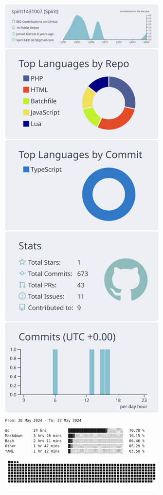[![](https://raw.githubusercontent.com/spirit1431007/spirit1431007/master/profile-summary-card-output/nord_bright/0-profile-details.svg)](https://git.io/spiritx)
[![](https://raw.githubusercontent.com/spirit1431007/spirit1431007/master/profile-summary-card-output/nord_bright/1-repos-per-language.svg)](https://git.io/spiritx) [![](https://raw.githubusercontent.com/spirit1431007/spirit1431007/master/profile-summary-card-output/nord_bright/2-most-commit-language.svg)](https://git.io/spiritx)
[![](https://raw.githubusercontent.com/spirit1431007/spirit1431007/master/profile-summary-card-output/nord_bright/3-stats.svg)](https://git.io/spiritx) [![](https://raw.githubusercontent.com/spirit1431007/spirit1431007/master/profile-summary-card-output/nord_bright/4-productive-time.svg)](https://git.io/spiritx)

<!--START_SECTION:waka-->

```txt
From: 20 May 2024 - To: 27 May 2024

Go           24 hrs          █████████████████▓░░░░░░░   70.70 %
Markdown     3 hrs 26 mins   ██▓░░░░░░░░░░░░░░░░░░░░░░   10.15 %
Bash         2 hrs 11 mins   █▓░░░░░░░░░░░░░░░░░░░░░░░   06.46 %
Other        1 hr 47 mins    █▒░░░░░░░░░░░░░░░░░░░░░░░   05.29 %
YAML         1 hr 12 mins    █░░░░░░░░░░░░░░░░░░░░░░░░   03.58 %
```

<!--END_SECTION:waka-->

![contribution](https://github.com/spirit1431007/spirit1431007/blob/output/github-contribution-grid-snake.svg)
